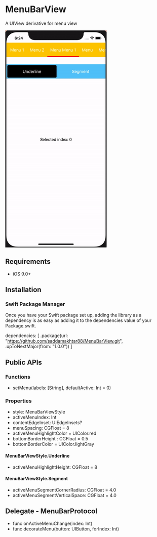 # MenuBarView
A UIView derivative for menu view

![](sample.gif)

## Requirements
- iOS 9.0+

## Installation

### Swift Package Manager

Once you have your Swift package set up, adding the library as a dependency is as easy as adding it to the dependencies value of your Package.swift.

dependencies: [
    .package(url: "https://github.com/saddamakhtar88/MenuBarView.git", .upToNextMajor(from: "1.0.0"))
]

## Public APIs

### Functions 
- setMenu(labels: [String], defaultActive: Int = 0)

### Properties
- style: MenuBarViewStyle
- activeMenuIndex: Int
- contentEdgeInset: UIEdgeInsets?
- menuSpacing: CGFloat = 8
- activeMenuHighlightColor = UIColor.red
- bottomBorderHeight : CGFloat = 0.5
- bottomBorderColor = UIColor.lightGray

#### MenuBarViewStyle.Underline
- activeMenuHighlightHeight: CGFloat = 8

#### MenuBarViewStyle.Segment
- activeMenuSegmentCornerRadius: CGFloat = 4.0
- activeMenuSegmentVerticalSpace: CGFloat = 4.0

## Delegate - MenuBarProtocol
- func onActiveMenuChange(index: Int)
- func decorateMenu(button: UIButton, forIndex: Int)

